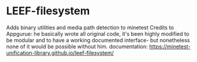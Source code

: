 # LEEF-filesystem
Adds binary utilities and media path detection to minetest 
Credits to Appgurue: he basically wrote all original code, it's been highly modified to be modular and to have a working documented interface- but nonetheless none of it would be possible without him.
documentation: https://minetest-unification-library.github.io/leef-filesystem/
